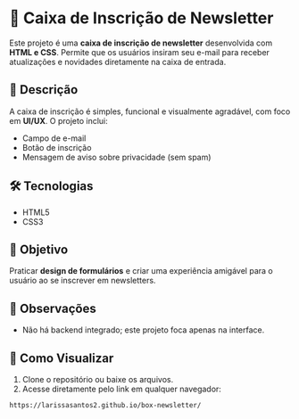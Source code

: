 # 📨 Caixa de Inscrição de Newsletter

Este projeto é uma **caixa de inscrição de newsletter** desenvolvida com **HTML e CSS**. Permite que os usuários insiram seu e-mail para receber atualizações e novidades diretamente na caixa de entrada.

## 📝 Descrição
A caixa de inscrição é simples, funcional e visualmente agradável, com foco em **UI/UX**. O projeto inclui:
- Campo de e-mail
- Botão de inscrição
- Mensagem de aviso sobre privacidade (sem spam)

## 🛠 Tecnologias
- HTML5  
- CSS3  

## 🎯 Objetivo
Praticar **design de formulários** e criar uma experiência amigável para o usuário ao se inscrever em newsletters.


## 🔗 Observações
- Não há backend integrado; este projeto foca apenas na interface.

## 👀 Como Visualizar
1. Clone o repositório ou baixe os arquivos.  
2. Acesse diretamente pelo link em qualquer navegador:

```bash
https://larissasantos2.github.io/box-newsletter/

